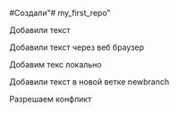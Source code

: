  #Создали"# my_first_repo" 

Добавили текст

Добавили текст через веб браузер

Добавим текс локально

Добавили текст в новой ветке newbranch

Разрешаем конфликт
